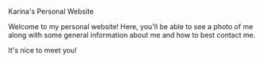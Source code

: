 Karina's Personal Website

Welcome to my personal website! Here, you'll be able to see a photo of 
me along with some general information about me and how to best
contact me. 

It's nice to meet you!
